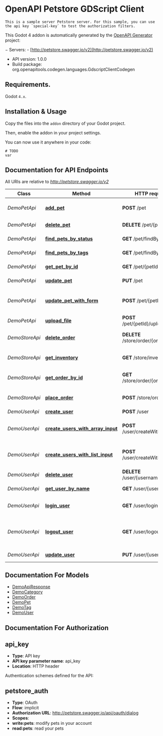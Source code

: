 # OpenAPI Petstore GDScript Client

	This is a sample server Petstore server. For this sample, you can use the api key `special-key` to test the authorization filters.

This Godot 4 addon is automatically generated by the [OpenAPI Generator](https://openapi-generator.tech) project:

− Servers:
    - [http://petstore.swagger.io/v2](http://petstore.swagger.io/v2)
- API version: 1.0.0
- Build package: org.openapitools.codegen.languages.GdscriptClientCodegen


## Requirements.

Godot `4.x`.


## Installation & Usage

Copy the files into the `addon` directory of your Godot project.

Then, enable the addon in your project settings.

You can now use it anywhere in your code:

```gdscript
# TODO
var
```


## Documentation for API Endpoints

All URIs are relative to *http://petstore.swagger.io/v2*

Class | Method | HTTP request | Description
------------ | ------------- | ------------- | -------------
*DemoPetApi* | [**add_pet**](apis/DemoPetApi.md#add_pet) | **POST** /pet | Add a new pet to the store
*DemoPetApi* | [**delete_pet**](apis/DemoPetApi.md#delete_pet) | **DELETE** /pet/{petId} | Deletes a pet
*DemoPetApi* | [**find_pets_by_status**](apis/DemoPetApi.md#find_pets_by_status) | **GET** /pet/findByStatus | Finds Pets by status
*DemoPetApi* | [**find_pets_by_tags**](apis/DemoPetApi.md#find_pets_by_tags) | **GET** /pet/findByTags | Finds Pets by tags
*DemoPetApi* | [**get_pet_by_id**](apis/DemoPetApi.md#get_pet_by_id) | **GET** /pet/{petId} | Find pet by ID
*DemoPetApi* | [**update_pet**](apis/DemoPetApi.md#update_pet) | **PUT** /pet | Update an existing pet
*DemoPetApi* | [**update_pet_with_form**](apis/DemoPetApi.md#update_pet_with_form) | **POST** /pet/{petId} | Updates a pet in the store with form data
*DemoPetApi* | [**upload_file**](apis/DemoPetApi.md#upload_file) | **POST** /pet/{petId}/uploadImage | uploads an image
*DemoStoreApi* | [**delete_order**](apis/DemoStoreApi.md#delete_order) | **DELETE** /store/order/{orderId} | Delete purchase order by ID
*DemoStoreApi* | [**get_inventory**](apis/DemoStoreApi.md#get_inventory) | **GET** /store/inventory | Returns pet inventories by status
*DemoStoreApi* | [**get_order_by_id**](apis/DemoStoreApi.md#get_order_by_id) | **GET** /store/order/{orderId} | Find purchase order by ID
*DemoStoreApi* | [**place_order**](apis/DemoStoreApi.md#place_order) | **POST** /store/order | Place an order for a pet
*DemoUserApi* | [**create_user**](apis/DemoUserApi.md#create_user) | **POST** /user | Create user
*DemoUserApi* | [**create_users_with_array_input**](apis/DemoUserApi.md#create_users_with_array_input) | **POST** /user/createWithArray | Creates list of users with given input array
*DemoUserApi* | [**create_users_with_list_input**](apis/DemoUserApi.md#create_users_with_list_input) | **POST** /user/createWithList | Creates list of users with given input array
*DemoUserApi* | [**delete_user**](apis/DemoUserApi.md#delete_user) | **DELETE** /user/{username} | Delete user
*DemoUserApi* | [**get_user_by_name**](apis/DemoUserApi.md#get_user_by_name) | **GET** /user/{username} | Get user by user name
*DemoUserApi* | [**login_user**](apis/DemoUserApi.md#login_user) | **GET** /user/login | Logs user into the system
*DemoUserApi* | [**logout_user**](apis/DemoUserApi.md#logout_user) | **GET** /user/logout | Logs out current logged in user session
*DemoUserApi* | [**update_user**](apis/DemoUserApi.md#update_user) | **PUT** /user/{username} | Updated user


## Documentation For Models

- [DemoApiResponse](models/DemoApiResponse.md)
- [DemoCategory](models/DemoCategory.md)
- [DemoOrder](models/DemoOrder.md)
- [DemoPet](models/DemoPet.md)
- [DemoTag](models/DemoTag.md)
- [DemoUser](models/DemoUser.md)


## Documentation For Authorization


## api_key

- **Type**: API key
- **API key parameter name**: api_key
- **Location**: HTTP header

 Authentication schemes defined for the API:
## petstore_auth

- **Type**: OAuth
- **Flow**: implicit
- **Authorization URL**: http://petstore.swagger.io/api/oauth/dialog
- **Scopes**: 
 - **write:pets**: modify pets in your account
 - **read:pets**: read your pets

